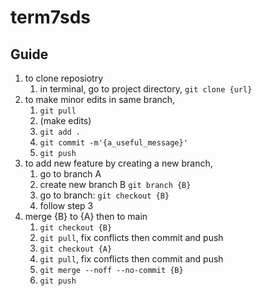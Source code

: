 # term7sds
## Guide
1. to clone reposiotry
   1. in terminal, go to project directory, ```git clone {url}```
2. to make minor edits in same branch,
   1. ```git pull```
   2. (make edits)
   3. ```git add .```
   4. ```git commit -m'{a_useful_message}'```
   5. ```git push```
3. to add new feature by creating a new branch,
   1. go to branch A
   2. create new branch B ```git branch {B}```
   3. go to branch: ```git checkout {B}```
   4. follow step 3
4. merge {B} to {A} then to main
   1. ```git checkout {B}```
   2. ```git pull```, fix conflicts then commit and push
   3. ```git checkout {A}```
   4. ```git pull```, fix conflicts then commit and push
   5. ```git merge --noff --no-commit {B}```
   6. ```git push```
